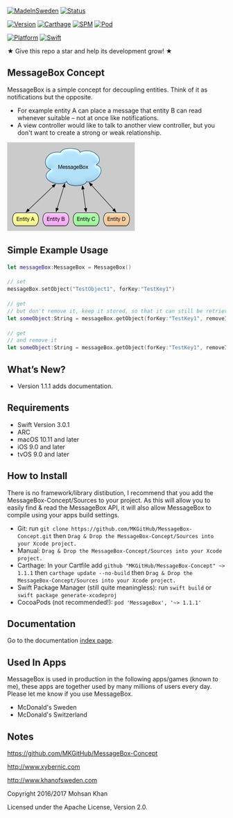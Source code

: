 [![MadeInSweden](https://img.shields.io/badge/Made_In-Stockholm_Sweden-blue.svg)](https://en.wikipedia.org/wiki/Stockholm)
[![Status](https://img.shields.io/badge/Status-Active_in_development-blue.svg)](https://github.com/MKGitHub/MessageBox-Concept)

[![Version](https://img.shields.io/badge/Version-1.1.1-blue.svg)](https://github.com/MKGitHub/MessageBox-Concept)
[![Carthage](https://img.shields.io/badge/carthage-1.1.1-blue.svg)](https://github.com/MKGitHub/MessageBox-Concept)
[![SPM](https://img.shields.io/badge/SPM-1.1.1-blue.svg)](https://github.com/MKGitHub/MessageBox-Concept)
[![Pod](https://img.shields.io/badge/pod-1.1.1-blue.svg)](https://github.com/MKGitHub/MessageBox-Concept)

[![Platform](https://img.shields.io/badge/Platforms-macOS_iOS_tvOS-blue.svg)](https://github.com/MKGitHub/MessageBox-Concept)
[![Swift](https://img.shields.io/badge/Swift_Version-3.0.1/3.1-blue.svg)](https://github.com/MKGitHub/MessageBox-Concept)


★ Give this repo a star and help its development grow! ★


MessageBox Concept
------
MessageBox is a simple concept for decoupling entities. Think of it as notifications but the opposite.

* For example entity A can place a message that entity B can read whenever suitable – not at once like notifications.
* A view controller would like to talk to another view controller, but you don't want to create a strong or weak relationship.

![Image of MessageBox-Concept](https://github.com/MKGitHub/MessageBox-Concept/blob/master/MessageBox.png)


Simple Example Usage
------
```swift
let messageBox:MessageBox = MessageBox()

// set
messageBox.setObject("TestObject1", forKey:"TestKey1")

// get
// but don't remove it, keep it stored, so that it can still be retrieved later
let someObject:String = messageBox.getObject(forKey:"TestKey1", removeIfFound:false)

// get
// and remove it
let someObject:String = messageBox.getObject(forKey:"TestKey1", removeIfFound:true)
```


What’s New?
------
* Version 1.1.1 adds documentation.


Requirements
------
* Swift Version 3.0.1
* ARC
* macOS 10.11 and later
* iOS 9.0 and later
* tvOS 9.0 and later


How to Install
------
There is no framework/library distibution, I recommend that you add the MessageBox-Concept/Sources to your project. As this will allow you to easily find & read the MessageBox API, it will also allow MessageBox to compile using your apps build settings. 
* Git: run `git clone https://github.com/MKGitHub/MessageBox-Concept.git` then `Drag & Drop the MessageBox-Concept/Sources into your Xcode project.`
* Manual: `Drag & Drop the MessageBox-Concept/Sources into your Xcode project.`
* Carthage: In your Cartfile add `github "MKGitHub/MessageBox-Concept" ~> 1.1.1` then `carthage update --no-build` then `Drag & Drop the MessageBox-Concept/Sources into your Xcode project.`
* Swift Package Manager (still quite meaningless): run `swift build` or `swift package generate-xcodeproj`
* CocoaPods (not recommended!): `pod 'MessageBox', '~> 1.1.1'`


Documentation
------
Go to the documentation [index page](http://htmlpreview.github.io/?https://raw.githubusercontent.com/MKGitHub/MessageBox-Concept/master/docs/index.html).


Used In Apps
------
MessageBox is used in production in the following apps/games (known to me), these apps are together used by many millions of users every day. Please let me know if you use MessageBox.

* McDonald's Sweden
* McDonald's Switzerland


Notes
------
   https://github.com/MKGitHub/MessageBox-Concept

   http://www.xybernic.com

   http://www.khanofsweden.com

   Copyright 2016/2017 Mohsan Khan

   Licensed under the Apache License, Version 2.0.

